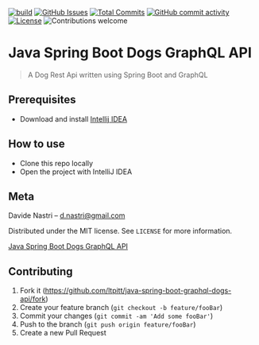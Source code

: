 [![build](https://github.com/ltpitt/java-spring-boot-dogs-graphql-api/workflows/build/badge.svg)](https://github.com/ltpitt/java-spring-boot-dogs-graphql-api/actions)
[![GitHub Issues](https://img.shields.io/github/issues-raw/ltpitt/java-spring-boot-dogs-graphql-api)](https://github.com/ltpitt/java-spring-boot-dogs-graphql-api/issues)
[![Total Commits](https://img.shields.io/github/last-commit/ltpitt/java-spring-boot-dogs-graphql-api)](https://github.com/ltpitt/java-spring-boot-dogs-graphql-api/commits)
[![GitHub commit activity](https://img.shields.io/github/commit-activity/4w/ltpitt/java-spring-boot-dogs-graphql-api?foo=bar)](https://github.com/ltpitt/java-spring-boot-dogs-graphql-api/commits)
[![License](https://img.shields.io/badge/license-MIT-blue.svg)](https://github.com/ltpitt/java-spring-boot-dogs-graphql-api/blob/master/LICENSE)
![Contributions welcome](https://img.shields.io/badge/contributions-welcome-orange.svg)

# Java Spring Boot Dogs GraphQL API
> A Dog Rest Api written using Spring Boot and GraphQL

## Prerequisites

- Download and install [Intellij IDEA](https://www.jetbrains.com/idea/download)

## How to use

- Clone this repo locally
- Open the project with IntelliJ IDEA

## Meta

Davide Nastri – d.nastri@gmail.com

Distributed under the MIT license. See ``LICENSE`` for more information.

[Java Spring Boot Dogs GraphQL API](https://github.com/ltpitt/java-spring-boot-graphql-dogs-api)

## Contributing

1. Fork it (<https://github.com/ltpitt/java-spring-boot-graphql-dogs-api/fork>)
2. Create your feature branch (`git checkout -b feature/fooBar`)
3. Commit your changes (`git commit -am 'Add some fooBar'`)
4. Push to the branch (`git push origin feature/fooBar`)
5. Create a new Pull Request
